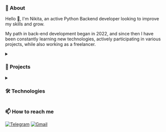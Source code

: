 ### 📃 About

Hello 👋, I'm Nikita, an active Python Backend developer looking to improve my skills and grow.

My path in back-end development began in 2022, and since then I have been constantly learning new technologies, actively participating in various projects, while also working as a freelancer.


<details><summary><h3>🎯 Projects</h3></summary>

* **[Special Recipe](https://github.com/FCTL3314/SpecialRecipe)** - Django / DRF based app created for educational purposes that allows to find and optionally bookmark recipes.
* **[Store Tracker: Backend](https://github.com/FCTL3314/StoreTracker-Backend)** - Django / DRF based app for comparing prices between different stores.
* **[Store Tracker: Frontend](https://github.com/FCTL3314/StoreTracker-Frontend)** - Vue based app for Store Tracker api.
* **[Menu Manager](https://github.com/FCTL3314/Ylab-Dishes)** - FastAPI application allowing to manage menus, submenus and dishes.

 </details>

<details><summary><h3>🛠️ Technologies</h3></summary>

* **Programming Languages:**
  * Python
  * Java Script / HTML / CSS
* **Frameworks / Libraries:**
  * Django / DRF
  * FastAPI
  * Celery
  * Bootstrap
* **Databases:**
  * PostgresSQL
  * Redis
  * RabbitMQ
* **Other:**
  * Docker
  * Linux
 
 </details>

### 📫 How to reach me

[![Telegram](https://img.shields.io/badge/Telegram-@f__c__t__l-29A0DC?style=flat-square&logo=telegram)](https://t.me/f_c_t_l)
[![Gmail](https://img.shields.io/badge/Gmail-solovev.nikita.05@gmail.com-EA4335?style=flat-square&logo=gmail)](mailto:solovev.nikita.05@gmail.com)
